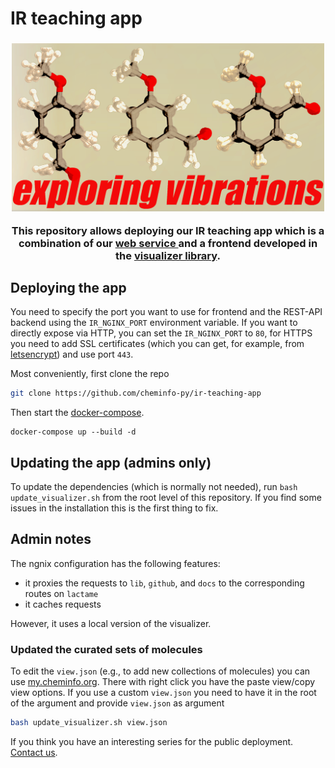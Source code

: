 # IR teaching app 

<h3 align="center">


<img src="TOC.png" width="500" alt="Banner" />

<p> This repository allows deploying our IR teaching app which is a combination of our <a href="https://github.com/cheminfo-py/xtbservice">web service </a> and a frontend developed in the <a href="https://github.com/NPellet/visualizer">visualizer library</a>.</p>
</h3>

 


## Deploying the app 

You need to specify the port you want to use for frontend and the REST-API backend using the `IR_NGINX_PORT` environment variable. 
If you want to directly expose via HTTP, you can set the `IR_NGINX_PORT` to `80`, for HTTPS you need to add SSL certificates (which you can get, for example, from [letsencrypt](https://letsencrypt.org/d)) and use port `443`.

Most conveniently, first clone the repo
```bash
git clone https://github.com/cheminfo-py/ir-teaching-app
```

Then start the [docker-compose](https://docs.docker.com/compose/install/). 

```
docker-compose up --build -d
```

## Updating the app (admins only)
To update the dependencies (which is normally not needed), run `bash update_visualizer.sh` from the root level of this repository. 
If you find some issues in the installation this is the first thing to fix. 

## Admin notes 

The ngnix configuration has the following features: 

- it proxies the requests to `lib`, `github`, and `docs` to the corresponding routes on `lactame`
- it caches requests 

However, it uses a local version of the visualizer.

### Updated the curated sets of molecules
To edit the `view.json` (e.g., to add new collections of molecules) you can use [my.cheminfo.org](https://my.cheminfo.org/). 
There with right click you have the paste view/copy view options. If you use a custom `view.json` you need to have it in the root of the argument and provide `view.json` as argument 

```bash
bash update_visualizer.sh view.json
```
 
If you think you have an interesting series for the public deployment. [Contact us](kjablonka.com).